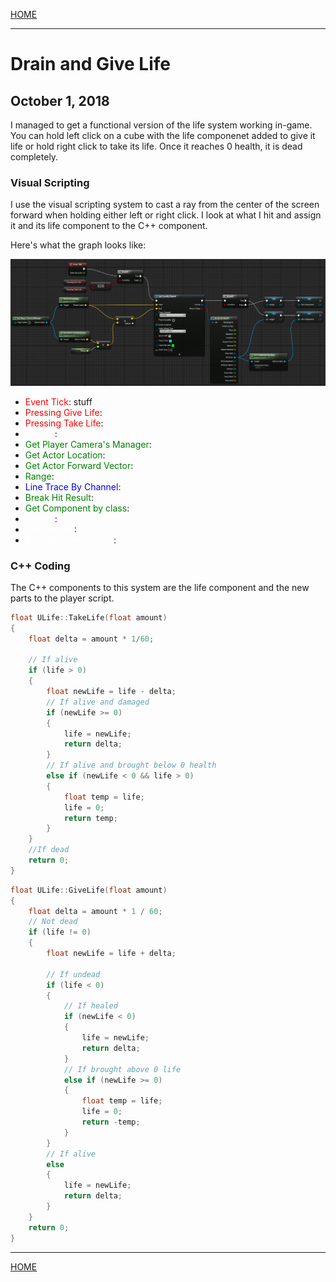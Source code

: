 

[HOME](https://avijr.com)

---

# Drain and Give Life
## October 1, 2018

I managed to get a functional version of the life system working in-game. You can hold left click on a cube with the life componenet added to give it life or hold right click to take its life. Once it reaches 0 health, it is dead completely.

### Visual Scripting

I use the visual scripting system to cast a ray from the center of the screen forward when holding either left or right click. I look at what I hit and assign it and its life component to the C++ component.

Here's what the graph looks like:

![Raycasting](/images/player_raycasting.png)

- <span style="color:red">Event Tick</span>:   stuff
- <span style="color:red">Pressing Give Life</span>: 
- <span style="color:red">Pressing Take Life</span>: 
- <span style="color:white">Branch</span>: 
- <span style="color:green">Get Player Camera's Manager</span>: 
- <span style="color:green">Get Actor Location</span>: 
- <span style="color:green">Get Actor Forward Vector</span>: 
- <span style="color:green">Range</span>: 
- <span style="color:blue">Line Trace By Channel</span>: 
- <span style="color:green">Break Hit Result</span>: 
- <span style="color:green">Get Component by class</span>: 
- <span style="color:white">Branch</span>: 
- <span style="color:white">Set (Target)</span>: 
- <span style="color:white">Set (Life Component)</span>: 

### C++ Coding

The C++ components to this system are the life component and the new parts to the player script.

```cpp
float ULife::TakeLife(float amount)
{
	float delta = amount * 1/60;

	// If alive
	if (life > 0)
	{
		float newLife = life - delta;
		// If alive and damaged
		if (newLife >= 0)
		{
			life = newLife;
			return delta;
		}
		// If alive and brought below 0 health
		else if (newLife < 0 && life > 0)
		{
			float temp = life;
			life = 0;
			return temp;
		}
	}
	//If dead
	return 0;
}
```

```cpp
float ULife::GiveLife(float amount)
{
	float delta = amount * 1 / 60;
	// Not dead
	if (life != 0)
	{
		float newLife = life + delta;

		// If undead
		if (life < 0)
		{
			// If healed
			if (newLife < 0)
			{
				life = newLife;
				return delta;
			}
			// If brought above 0 life
			else if (newLife >= 0)
			{
				float temp = life;
				life = 0;
				return -temp;
			}
		}
		// If alive
		else
		{
			life = newLife;
			return delta;
		}
	}
	return 0;
}
```

---

[HOME](https://avijr.com)
